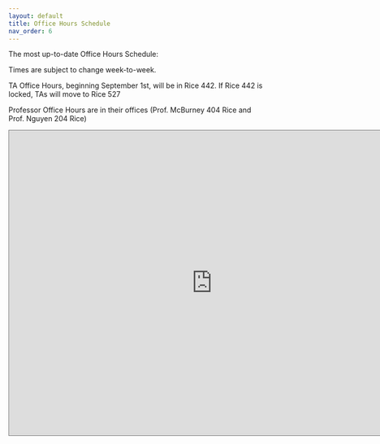 ```yaml
---
layout: default
title: Office Hours Schedule
nav_order: 6
---
```


The most up-to-date Office Hours Schedule:

Times are subject to change week-to-week.

TA Office Hours, beginning September 1st, will be in Rice 442. If Rice 442 is locked, TAs will
move to Rice 527

Professor Office Hours are in their offices (Prof. McBurney 404 Rice and Prof. Nguyen 204 Rice)

<iframe src="https://calendar.google.com/calendar/embed?height=600&wkst=1&bgcolor=%23ffffff&ctz=America%2FNew_York&mode=WEEK&src=aHNjdGVkcjVyb2NiZWMwa3Bjb2FzcHRsZDRAZ3JvdXAuY2FsZW5kYXIuZ29vZ2xlLmNvbQ&color=%23616161" style="border:solid 1px #777" width="800" height="600" frameborder="0" scrolling="no"></iframe>